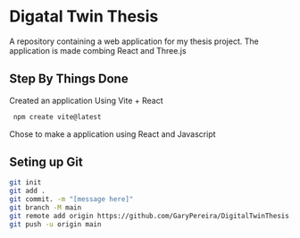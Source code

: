 # Digatal Twin Thesis

A repository containing a web application for my thesis project. The application is made combing React and Three.js

## Step By Things Done

Created an application Using Vite + React

```bash
 npm create vite@latest
```
Chose to make a application using React and Javascript

## Seting up Git

```bash
git init
git add .
git commit. -m "[message here]"
git branch -M main
git remote add origin https://github.com/GaryPereira/DigitalTwinThesis.git
git push -u origin main
```


